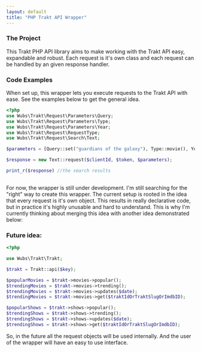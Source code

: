 ```yaml
---
layout: default
title: "PHP Trakt API Wrapper"
---
```


### The Project

This Trakt PHP API library aims to make working with the Trakt API easy, expandable and robust. Each request is it's 
own class and each request can be handled by an given response handler.

### Code Examples

When set up, this wrapper lets you execute requests to the Trakt API with ease. See the examples below to get the 
general idea.

```PHP
<?php
use Wubs\Trakt\Request\Parameters\Query;
use Wubs\Trakt\Request\Parameters\Type;
use Wubs\Trakt\Request\Parameters\Year;
use Wubs\Trakt\Request\RequestType;
use Wubs\Trakt\Request\Search\Text;

$parameters = [Query::set("guardians of the galaxy"), Type::movie(), Year::set("2014")];

$response = new Text::request($clientId, $token, $parameters); 

print_r($response) //the search results
        
```

For now, the wrapper is still under development. I'm still searching for the "right" way to create this 
wrapper. The current setup is rooted in the idea that every request is it's own object. This results in really 
declarative code, but in practice it's highly unusable and hard to understand. This is why I'm currently thinking about 
merging this idea with another idea demonstrated below:
 
### Future idea:

```PHP
<?php

use Wubs\Trakt\Trakt;

$trakt = Trakt::api($key);

$popularMovies = $trakt->movies->popular();
$trendingMovies = $trakt->movies->trending();
$trendingMovies = $trakt->movies->updates($date);
$trendingMovies = $trakt->movies->get($traktIdOrTraktSlugOrImdbID);

$popularShows = $trakt->shows->popular();
$trendingShows = $trakt->shows->trending();
$trendingShows = $trakt->shows->updates($date);
$trendingShows = $trakt->shows->get($traktIdOrTraktSlugOrImdbID);

```

So, in the future all the request objects will be used internally. And the user of the wrapper will have an easy to use 
interface.